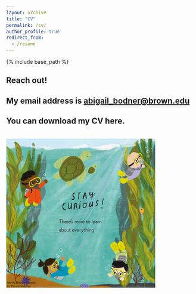 ```yaml
---
layout: archive
title: "CV"
permalink: /cv/
author_profile: true
redirect_from:
  - /resume
---
```


{% include base_path %}

Reach out!
----
My email address is abigail_bodner@brown.edu  
--    
You can download my CV here.
--



<br/><img src='/images/curious.jpg' width="400" height="400">

